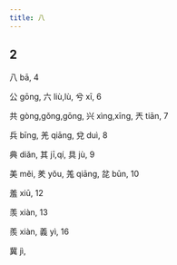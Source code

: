 ```yaml
---
title: 八
---
```


## 2

八
bā,
4

公
gōng,
六
liù,lù,
兮
xī,
6

共
gòng,gǒng,gōng,
兴
xìng,xīng,
兲
tiān,
7

兵
bīng,
羌
qiāng,
兌
duì,
8

典
diǎn,
其
jī,qí,
具
jù,
9

美
měi,
羑
yǒu,
羗
qiāng,
兺
būn,
10

羞
xiū,
12

羡
xiàn,
13

羨
xiàn,
義
yì,
16

冀
jì,